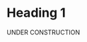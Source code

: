<!-- BEGIN ARISE ------------------------------
Title:: "bigbardwolf.dev"

Author:: "Josh Simpson"
Description:: "NetSuite Developer, 4+ Years Experience."
Language:: "en"
Thumbnail:: "arise-icon.png"
Published Date:: "2025-10-06"
Modified Date:: "2025-10-06"

content_header:: "false"
rss_hide:: "true"
---- END ARISE \\ DO NOT MODIFY THIS LINE ---->

# Heading 1
UNDER CONSTRUCTION
